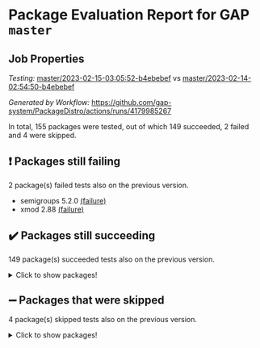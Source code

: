 # Package Evaluation Report for GAP `master`

## Job Properties

*Testing:* [master/2023-02-15-03:05:52-b4ebebef](https://github.com/gap-system/PackageDistro/blob/data/reports/master/2023-02-15-03:05:52-b4ebebef) vs [master/2023-02-14-02:54:50-b4ebebef](https://github.com/gap-system/PackageDistro/blob/data/reports/master/2023-02-14-02:54:50-b4ebebef)

*Generated by Workflow:* https://github.com/gap-system/PackageDistro/actions/runs/4179985267

In total, 155 packages were tested, out of which 149 succeeded, 2 failed and 4 were skipped.

## :exclamation: Packages still failing

2 package(s) failed tests also on the previous version.
- semigroups 5.2.0 [(failure)](https://github.com/gap-system/PackageDistro/actions/runs/4179985267/jobs/7240774166)
- xmod 2.88 [(failure)](https://github.com/gap-system/PackageDistro/actions/runs/4179985267/jobs/7240776466)

## :heavy_check_mark: Packages still succeeding

149 package(s) succeeded tests also on the previous version.
<details><summary>Click to show packages!</summary>

- 4ti2interface 2023.01-01 [(success)](https://github.com/gap-system/PackageDistro/actions/runs/4179985267/jobs/7240762737)
- ace 5.6.2 [(success)](https://github.com/gap-system/PackageDistro/actions/runs/4179985267/jobs/7240762833)
- aclib 1.3.2 [(success)](https://github.com/gap-system/PackageDistro/actions/runs/4179985267/jobs/7240762911)
- agt 0.3.1 [(success)](https://github.com/gap-system/PackageDistro/actions/runs/4179985267/jobs/7240763051)
- alnuth 3.2.1 [(success)](https://github.com/gap-system/PackageDistro/actions/runs/4179985267/jobs/7240763147)
- anupq 3.3.0 [(success)](https://github.com/gap-system/PackageDistro/actions/runs/4179985267/jobs/7240763234)
- atlasrep 2.1.6 [(success)](https://github.com/gap-system/PackageDistro/actions/runs/4179985267/jobs/7240763310)
- autodoc 2022.10.20 [(success)](https://github.com/gap-system/PackageDistro/actions/runs/4179985267/jobs/7240763391)
- automata 1.15 [(success)](https://github.com/gap-system/PackageDistro/actions/runs/4179985267/jobs/7240763493)
- automgrp 1.3.2 [(success)](https://github.com/gap-system/PackageDistro/actions/runs/4179985267/jobs/7240763668)
- autpgrp 1.11 [(success)](https://github.com/gap-system/PackageDistro/actions/runs/4179985267/jobs/7240763803)
- cap 2023.02-06 [(success)](https://github.com/gap-system/PackageDistro/actions/runs/4179985267/jobs/7240763909)
- caratinterface 2.3.4 [(success)](https://github.com/gap-system/PackageDistro/actions/runs/4179985267/jobs/7240764011)
- cddinterface 2022.11.01 [(success)](https://github.com/gap-system/PackageDistro/actions/runs/4179985267/jobs/7240764092)
- circle 1.6.5 [(success)](https://github.com/gap-system/PackageDistro/actions/runs/4179985267/jobs/7240764175)
- classicpres 1.22 [(success)](https://github.com/gap-system/PackageDistro/actions/runs/4179985267/jobs/7240764275)
- cohomolo 1.6.11 [(success)](https://github.com/gap-system/PackageDistro/actions/runs/4179985267/jobs/7240764385)
- congruence 1.2.4 [(success)](https://github.com/gap-system/PackageDistro/actions/runs/4179985267/jobs/7240764455)
- corelg 1.56 [(success)](https://github.com/gap-system/PackageDistro/actions/runs/4179985267/jobs/7240764554)
- crime 1.6 [(success)](https://github.com/gap-system/PackageDistro/actions/runs/4179985267/jobs/7240764646)
- crisp 1.4.6 [(success)](https://github.com/gap-system/PackageDistro/actions/runs/4179985267/jobs/7240764795)
- crypting 0.10.4 [(success)](https://github.com/gap-system/PackageDistro/actions/runs/4179985267/jobs/7240764891)
- cryst 4.1.25 [(success)](https://github.com/gap-system/PackageDistro/actions/runs/4179985267/jobs/7240764977)
- crystcat 1.1.10 [(success)](https://github.com/gap-system/PackageDistro/actions/runs/4179985267/jobs/7240765057)
- ctbllib 1.3.4 [(success)](https://github.com/gap-system/PackageDistro/actions/runs/4179985267/jobs/7240765169)
- cubefree 1.19 [(success)](https://github.com/gap-system/PackageDistro/actions/runs/4179985267/jobs/7240765243)
- curlinterface 2.3.1 [(success)](https://github.com/gap-system/PackageDistro/actions/runs/4179985267/jobs/7240765378)
- cvec 2.7.6 [(success)](https://github.com/gap-system/PackageDistro/actions/runs/4179985267/jobs/7240765505)
- datastructures 0.3.0 [(success)](https://github.com/gap-system/PackageDistro/actions/runs/4179985267/jobs/7240765605)
- deepthought 1.0.6 [(success)](https://github.com/gap-system/PackageDistro/actions/runs/4179985267/jobs/7240765687)
- design 1.7 [(success)](https://github.com/gap-system/PackageDistro/actions/runs/4179985267/jobs/7240765753)
- difsets 2.3.1 [(success)](https://github.com/gap-system/PackageDistro/actions/runs/4179985267/jobs/7240765848)
- digraphs 1.6.1 [(success)](https://github.com/gap-system/PackageDistro/actions/runs/4179985267/jobs/7240765930)
- edim 1.3.6 [(success)](https://github.com/gap-system/PackageDistro/actions/runs/4179985267/jobs/7240766016)
- example 4.3.3 [(success)](https://github.com/gap-system/PackageDistro/actions/runs/4179985267/jobs/7240766101)
- examplesforhomalg 2022.11-01 [(success)](https://github.com/gap-system/PackageDistro/actions/runs/4179985267/jobs/7240766187)
- factint 1.6.3 [(success)](https://github.com/gap-system/PackageDistro/actions/runs/4179985267/jobs/7240766268)
- ferret 1.0.9 [(success)](https://github.com/gap-system/PackageDistro/actions/runs/4179985267/jobs/7240766345)
- fga 1.4.0 [(success)](https://github.com/gap-system/PackageDistro/actions/runs/4179985267/jobs/7240766473)
- fining 1.5.5 [(success)](https://github.com/gap-system/PackageDistro/actions/runs/4179985267/jobs/7240766586)
- float 1.0.3 [(success)](https://github.com/gap-system/PackageDistro/actions/runs/4179985267/jobs/7240766665)
- format 1.4.3 [(success)](https://github.com/gap-system/PackageDistro/actions/runs/4179985267/jobs/7240766759)
- forms 1.2.9 [(success)](https://github.com/gap-system/PackageDistro/actions/runs/4179985267/jobs/7240766876)
- fplsa 1.2.6 [(success)](https://github.com/gap-system/PackageDistro/actions/runs/4179985267/jobs/7240766980)
- fr 2.4.12 [(success)](https://github.com/gap-system/PackageDistro/actions/runs/4179985267/jobs/7240767101)
- francy 1.2.5 [(success)](https://github.com/gap-system/PackageDistro/actions/runs/4179985267/jobs/7240767191)
- fwtree 1.3 [(success)](https://github.com/gap-system/PackageDistro/actions/runs/4179985267/jobs/7240767299)
- gapdoc 1.6.6 [(success)](https://github.com/gap-system/PackageDistro/actions/runs/4179985267/jobs/7240767416)
- gauss 2023.01-01 [(success)](https://github.com/gap-system/PackageDistro/actions/runs/4179985267/jobs/7240767507)
- gaussforhomalg 2022.08-03 [(success)](https://github.com/gap-system/PackageDistro/actions/runs/4179985267/jobs/7240767607)
- gbnp 1.0.5 [(success)](https://github.com/gap-system/PackageDistro/actions/runs/4179985267/jobs/7240767690)
- generalizedmorphismsforcap 2023.01-01 [(success)](https://github.com/gap-system/PackageDistro/actions/runs/4179985267/jobs/7240767759)
- genss 1.6.8 [(success)](https://github.com/gap-system/PackageDistro/actions/runs/4179985267/jobs/7240767841)
- gradedmodules 2022.09-02 [(success)](https://github.com/gap-system/PackageDistro/actions/runs/4179985267/jobs/7240767999)
- gradedringforhomalg 2022.11-01 [(success)](https://github.com/gap-system/PackageDistro/actions/runs/4179985267/jobs/7240768129)
- grape 4.9.0 [(success)](https://github.com/gap-system/PackageDistro/actions/runs/4179985267/jobs/7240768227)
- groupoids 1.73 [(success)](https://github.com/gap-system/PackageDistro/actions/runs/4179985267/jobs/7240768307)
- grpconst 2.6.4 [(success)](https://github.com/gap-system/PackageDistro/actions/runs/4179985267/jobs/7240768385)
- guarana 0.96.3 [(success)](https://github.com/gap-system/PackageDistro/actions/runs/4179985267/jobs/7240768485)
- guava 3.18 [(success)](https://github.com/gap-system/PackageDistro/actions/runs/4179985267/jobs/7240768583)
- hap 1.52 [(success)](https://github.com/gap-system/PackageDistro/actions/runs/4179985267/jobs/7240768651)
- hapcryst 0.1.15 [(success)](https://github.com/gap-system/PackageDistro/actions/runs/4179985267/jobs/7240768713)
- hecke 1.5.3 [(success)](https://github.com/gap-system/PackageDistro/actions/runs/4179985267/jobs/7240768808)
- help 3.5 [(success)](https://github.com/gap-system/PackageDistro/actions/runs/4179985267/jobs/7240768900)
- homalg 2022.12-02 [(success)](https://github.com/gap-system/PackageDistro/actions/runs/4179985267/jobs/7240768984)
- homalgtocas 2022.11-02 [(success)](https://github.com/gap-system/PackageDistro/actions/runs/4179985267/jobs/7240769070)
- idrel 2.45 [(success)](https://github.com/gap-system/PackageDistro/actions/runs/4179985267/jobs/7240769135)
- images 1.3.1 [(success)](https://github.com/gap-system/PackageDistro/actions/runs/4179985267/jobs/7240769226)
- intpic 0.3.0 [(success)](https://github.com/gap-system/PackageDistro/actions/runs/4179985267/jobs/7240769315)
- io 4.8.1 [(success)](https://github.com/gap-system/PackageDistro/actions/runs/4179985267/jobs/7240769414)
- io_forhomalg 2022.11-01 [(success)](https://github.com/gap-system/PackageDistro/actions/runs/4179985267/jobs/7240769508)
- irredsol 1.4.4 [(success)](https://github.com/gap-system/PackageDistro/actions/runs/4179985267/jobs/7240769588)
- json 2.1.1 [(success)](https://github.com/gap-system/PackageDistro/actions/runs/4179985267/jobs/7240769668)
- jupyterkernel 1.4.1 [(success)](https://github.com/gap-system/PackageDistro/actions/runs/4179985267/jobs/7240769759)
- jupyterviz 1.5.6 [(success)](https://github.com/gap-system/PackageDistro/actions/runs/4179985267/jobs/7240769834)
- kan 1.35 [(success)](https://github.com/gap-system/PackageDistro/actions/runs/4179985267/jobs/7240769887)
- kbmag 1.5.11 [(success)](https://github.com/gap-system/PackageDistro/actions/runs/4179985267/jobs/7240769960)
- laguna 3.9.5 [(success)](https://github.com/gap-system/PackageDistro/actions/runs/4179985267/jobs/7240770036)
- liealgdb 2.2.1 [(success)](https://github.com/gap-system/PackageDistro/actions/runs/4179985267/jobs/7240770141)
- liepring 2.8 [(success)](https://github.com/gap-system/PackageDistro/actions/runs/4179985267/jobs/7240770221)
- liering 2.4.2 [(success)](https://github.com/gap-system/PackageDistro/actions/runs/4179985267/jobs/7240770298)
- linearalgebraforcap 2023.02-02 [(success)](https://github.com/gap-system/PackageDistro/actions/runs/4179985267/jobs/7240770391)
- localizeringforhomalg 2022.11-01 [(success)](https://github.com/gap-system/PackageDistro/actions/runs/4179985267/jobs/7240770468)
- loops 3.4.3 [(success)](https://github.com/gap-system/PackageDistro/actions/runs/4179985267/jobs/7240770553)
- lpres 1.0.3 [(success)](https://github.com/gap-system/PackageDistro/actions/runs/4179985267/jobs/7240770633)
- majoranaalgebras 1.5.1 [(success)](https://github.com/gap-system/PackageDistro/actions/runs/4179985267/jobs/7240770733)
- mapclass 1.4.6 [(success)](https://github.com/gap-system/PackageDistro/actions/runs/4179985267/jobs/7240770815)
- matgrp 0.70 [(success)](https://github.com/gap-system/PackageDistro/actions/runs/4179985267/jobs/7240770902)
- matricesforhomalg 2023.01-01 [(success)](https://github.com/gap-system/PackageDistro/actions/runs/4179985267/jobs/7240770995)
- modisom 2.5.3 [(success)](https://github.com/gap-system/PackageDistro/actions/runs/4179985267/jobs/7240771082)
- modulepresentationsforcap 2022.12-01 [(success)](https://github.com/gap-system/PackageDistro/actions/runs/4179985267/jobs/7240771154)
- modules 2022.11-01 [(success)](https://github.com/gap-system/PackageDistro/actions/runs/4179985267/jobs/7240771237)
- monoidalcategories 2023.02-03 [(success)](https://github.com/gap-system/PackageDistro/actions/runs/4179985267/jobs/7240771329)
- nconvex 2022.09-01 [(success)](https://github.com/gap-system/PackageDistro/actions/runs/4179985267/jobs/7240771423)
- nilmat 1.4.2 [(success)](https://github.com/gap-system/PackageDistro/actions/runs/4179985267/jobs/7240771509)
- nock 1.5 [(success)](https://github.com/gap-system/PackageDistro/actions/runs/4179985267/jobs/7240771591)
- normalizinterface 1.3.5 [(success)](https://github.com/gap-system/PackageDistro/actions/runs/4179985267/jobs/7240771683)
- nq 2.5.9 [(success)](https://github.com/gap-system/PackageDistro/actions/runs/4179985267/jobs/7240771797)
- numericalsgps 1.3.1 [(success)](https://github.com/gap-system/PackageDistro/actions/runs/4179985267/jobs/7240771878)
- openmath 11.5.2 [(success)](https://github.com/gap-system/PackageDistro/actions/runs/4179985267/jobs/7240771951)
- orb 4.9.0 [(success)](https://github.com/gap-system/PackageDistro/actions/runs/4179985267/jobs/7240772040)
- packagemanager 1.4.0 [(success)](https://github.com/gap-system/PackageDistro/actions/runs/4179985267/jobs/7240772125)
- patternclass 2.4.3 [(success)](https://github.com/gap-system/PackageDistro/actions/runs/4179985267/jobs/7240772224)
- permut 2.0.4 [(success)](https://github.com/gap-system/PackageDistro/actions/runs/4179985267/jobs/7240772321)
- polenta 1.3.10 [(success)](https://github.com/gap-system/PackageDistro/actions/runs/4179985267/jobs/7240772428)
- polymaking 0.8.6 [(success)](https://github.com/gap-system/PackageDistro/actions/runs/4179985267/jobs/7240772525)
- primgrp 3.4.3 [(success)](https://github.com/gap-system/PackageDistro/actions/runs/4179985267/jobs/7240772662)
- profiling 2.5.2 [(success)](https://github.com/gap-system/PackageDistro/actions/runs/4179985267/jobs/7240772756)
- qpa 1.34 [(success)](https://github.com/gap-system/PackageDistro/actions/runs/4179985267/jobs/7240772899)
- quagroup 1.8.3 [(success)](https://github.com/gap-system/PackageDistro/actions/runs/4179985267/jobs/7240773004)
- radiroot 2.9 [(success)](https://github.com/gap-system/PackageDistro/actions/runs/4179985267/jobs/7240773159)
- rcwa 4.7.1 [(success)](https://github.com/gap-system/PackageDistro/actions/runs/4179985267/jobs/7240773280)
- rds 1.8 [(success)](https://github.com/gap-system/PackageDistro/actions/runs/4179985267/jobs/7240773381)
- recog 1.4.2 [(success)](https://github.com/gap-system/PackageDistro/actions/runs/4179985267/jobs/7240773477)
- repndecomp 1.3.0 [(success)](https://github.com/gap-system/PackageDistro/actions/runs/4179985267/jobs/7240773582)
- repsn 3.1.0 [(success)](https://github.com/gap-system/PackageDistro/actions/runs/4179985267/jobs/7240773649)
- resclasses 4.7.3 [(success)](https://github.com/gap-system/PackageDistro/actions/runs/4179985267/jobs/7240773756)
- ringsforhomalg 2023.02-01 [(success)](https://github.com/gap-system/PackageDistro/actions/runs/4179985267/jobs/7240773899)
- sco 2022.09-01 [(success)](https://github.com/gap-system/PackageDistro/actions/runs/4179985267/jobs/7240774005)
- scscp 2.4.0 [(success)](https://github.com/gap-system/PackageDistro/actions/runs/4179985267/jobs/7240774084)
- sglppow 2.3 [(success)](https://github.com/gap-system/PackageDistro/actions/runs/4179985267/jobs/7240774281)
- sgpviz 0.999.5 [(success)](https://github.com/gap-system/PackageDistro/actions/runs/4179985267/jobs/7240774379)
- simpcomp 2.1.14 [(success)](https://github.com/gap-system/PackageDistro/actions/runs/4179985267/jobs/7240774486)
- singular 2023.02.09 [(success)](https://github.com/gap-system/PackageDistro/actions/runs/4179985267/jobs/7240774565)
- sl2reps 1.1 [(success)](https://github.com/gap-system/PackageDistro/actions/runs/4179985267/jobs/7240774645)
- sla 1.5.3 [(success)](https://github.com/gap-system/PackageDistro/actions/runs/4179985267/jobs/7240774725)
- smallgrp 1.5.2 [(success)](https://github.com/gap-system/PackageDistro/actions/runs/4179985267/jobs/7240774796)
- smallsemi 0.6.13 [(success)](https://github.com/gap-system/PackageDistro/actions/runs/4179985267/jobs/7240774952)
- sonata 2.9.6 [(success)](https://github.com/gap-system/PackageDistro/actions/runs/4179985267/jobs/7240775054)
- sophus 1.27 [(success)](https://github.com/gap-system/PackageDistro/actions/runs/4179985267/jobs/7240775154)
- spinsym 1.5.2 [(success)](https://github.com/gap-system/PackageDistro/actions/runs/4179985267/jobs/7240775254)
- standardff 0.9.4 [(success)](https://github.com/gap-system/PackageDistro/actions/runs/4179985267/jobs/7240775338)
- symbcompcc 1.3.2 [(success)](https://github.com/gap-system/PackageDistro/actions/runs/4179985267/jobs/7240775405)
- thelma 1.3 [(success)](https://github.com/gap-system/PackageDistro/actions/runs/4179985267/jobs/7240775460)
- tomlib 1.2.9 [(success)](https://github.com/gap-system/PackageDistro/actions/runs/4179985267/jobs/7240775523)
- toolsforhomalg 2023.01-01 [(success)](https://github.com/gap-system/PackageDistro/actions/runs/4179985267/jobs/7240775595)
- toric 1.9.5 [(success)](https://github.com/gap-system/PackageDistro/actions/runs/4179985267/jobs/7240775656)
- toricvarieties 2022.07.13 [(success)](https://github.com/gap-system/PackageDistro/actions/runs/4179985267/jobs/7240775722)
- transgrp 3.6.3 [(success)](https://github.com/gap-system/PackageDistro/actions/runs/4179985267/jobs/7240775781)
- ugaly 4.0.3 [(success)](https://github.com/gap-system/PackageDistro/actions/runs/4179985267/jobs/7240775868)
- unipot 1.5 [(success)](https://github.com/gap-system/PackageDistro/actions/runs/4179985267/jobs/7240775934)
- unitlib 4.1.0 [(success)](https://github.com/gap-system/PackageDistro/actions/runs/4179985267/jobs/7240776030)
- utils 0.82 [(success)](https://github.com/gap-system/PackageDistro/actions/runs/4179985267/jobs/7240776113)
- uuid 0.7 [(success)](https://github.com/gap-system/PackageDistro/actions/runs/4179985267/jobs/7240776188)
- walrus 0.9991 [(success)](https://github.com/gap-system/PackageDistro/actions/runs/4179985267/jobs/7240776277)
- wedderga 4.10.2 [(success)](https://github.com/gap-system/PackageDistro/actions/runs/4179985267/jobs/7240776374)
- xmodalg 1.23 [(success)](https://github.com/gap-system/PackageDistro/actions/runs/4179985267/jobs/7240776558)
- yangbaxter 0.10.2 [(success)](https://github.com/gap-system/PackageDistro/actions/runs/4179985267/jobs/7240776695)
- zeromqinterface 0.14 [(success)](https://github.com/gap-system/PackageDistro/actions/runs/4179985267/jobs/7240776821)
</details>

## :heavy_minus_sign: Packages that were skipped

4 package(s) skipped tests also on the previous version.
<details><summary>Click to show packages!</summary>

- browse 1.8.20 [(skipped)](https://github.com/gap-system/PackageDistro/actions/runs/4179985267/jobs/7240516312)
- itc 1.5.1 [(skipped)](https://github.com/gap-system/PackageDistro/actions/runs/4179985267/jobs/7240516312)
- polycyclic 2.16 [(skipped)](https://github.com/gap-system/PackageDistro/actions/runs/4179985267/jobs/7240516312)
- xgap 4.31 [(skipped)](https://github.com/gap-system/PackageDistro/actions/runs/4179985267/jobs/7240516312)
</details>

